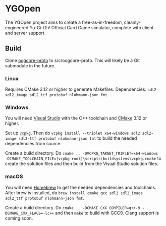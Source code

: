 # YGOpen

The YGOpen project aims to create a free-as-in-freedom, cleanly-engineered Yu-Gi-Oh! Official Card Game simulator, complete with client and server support.

## Build

Clone [ocgcore-proto](https://github.com/DyXel/ocgcore-proto) to src/ocgcore-proto. This will likely be a Git submodule in the future.

### Linux

Requires CMake 3.12 or higher to generate Makefiles. Dependencies: `sdl2 sdl2_image sdl2_ttf protobuf nlohmann-json fmt`.

### Windows

You will need [Visual Studio](https://visualstudio.microsoft.com/) with the C++ toolchain and [CMake](https://cmake.org/download/) 3.12 or higher.

Set up [`vcpkg`](https://github.com/microsoft/vcpkg). Then do `vcpkg install --triplet x64-windows sdl2 sdl2-image sdl2-ttf protobuf nlohmann-json fmt` to build the needed dependencies from source.

Create a build directory. Do `cmake .. -DVCPKG_TARGET_TRIPLET=x64-windows -DCMAKE_TOOLCHAIN_FILE=[vcpkg root]\scripts\buildsystems\vcpkg.cmake` to create the solution files and then build from the Visual Studio solution files.

### macOS

You will need [Homebrew](https://brew.sh/) to get the needed dependencies and toolchains. After brew is installed, do `brew install cmake gcc sdl2 sdl2_image sdl2_ttf protobuf nlohmann-json fmt`.

Create a build directory. Do `cmake .. -DCMAKE_CXX_COMPILER=g++-9 -DCMAKE_CXX_FLAGS=-lc++` and then `make` to build with GCC9. Clang support is coming soon.

